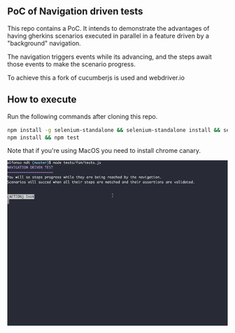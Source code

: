 ## PoC of Navigation driven tests

This repo contains a PoC. It intends to demonstrate the advantages of having gherkins scenarios
executed in parallel in a feature driven by a "background" navigation.

The navigation triggers events while its advancing, and the steps await those events to make the scenario
progress.

To achieve this a fork of cucumberjs is used and webdriver.io

## How to execute

Run the following commands after cloning this repo.

```sh
npm install -g selenium-standalone && selenium-standalone install && selenium-standalone start > /dev/null &
npm install && npm test
```

Note that if you're using MacOS you need to install chrome canary.

![Image](ndt.gif?raw=true)
